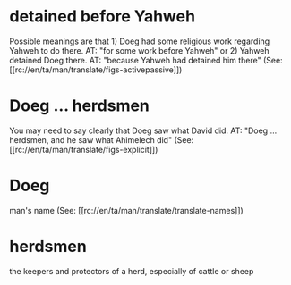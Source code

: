 # detained before Yahweh

Possible meanings are that 1) Doeg had some religious work regarding Yahweh to do there. AT: "for some work before Yahweh" or 2) Yahweh detained Doeg there. AT: "because Yahweh had detained him there" (See: [[rc://en/ta/man/translate/figs-activepassive]])

# Doeg ... herdsmen

You may need to say clearly that Doeg saw what David did. AT: "Doeg ... herdsmen, and he saw what Ahimelech did" (See: [[rc://en/ta/man/translate/figs-explicit]])

# Doeg

man's name (See: [[rc://en/ta/man/translate/translate-names]])

# herdsmen

the keepers and protectors of a herd, especially of cattle or sheep